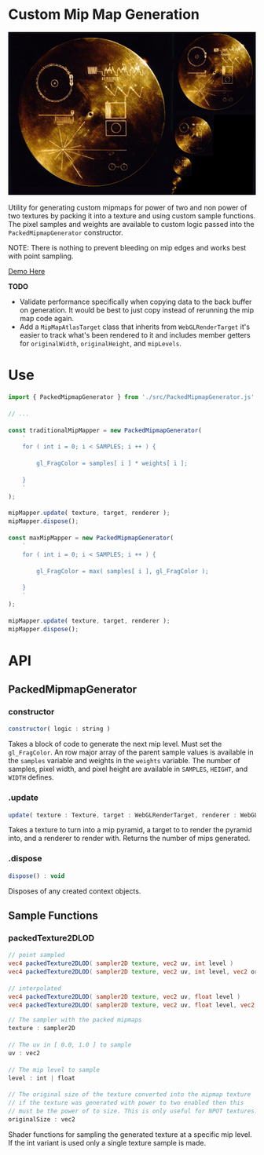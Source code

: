 # Custom Mip Map Generation

![](./docs/image.png)

Utility for generating custom mipmaps for power of two and non power of two textures by packing it into a texture and using custom sample functions. The pixel samples and weights are available to custom logic passed into the `PackedMipmapGenerator` constructor.

NOTE: There is nothing to prevent bleeding on mip edges and works best with point sampling.

[Demo Here](https://gkjohnson.github.io/threejs-sandbox/custom-mipmap-generation/)

**TODO**
- Validate performance specifically when copying data to the back buffer on generation. It would be best to just copy instead of rerunning the mip map code again.
- Add a `MipMapAtlasTarget` class that inherits from `WebGLRenderTarget` it's easier to track what's been rendered to it and includes member getters for `originalWidth`, `originalHeight`, and `mipLevels`.

# Use

```js
import { PackedMipmapGenerator } from './src/PackedMipmapGenerator.js';

// ...

const traditionalMipMapper = new PackedMipmapGenerator(
	`
	for ( int i = 0; i < SAMPLES; i ++ ) {

		gl_FragColor = samples[ i ] * weights[ i ];

	}
	`
);

mipMapper.update( texture, target, renderer );
mipMapper.dispose();

const maxMipMapper = new PackedMipmapGenerator(
	`
	for ( int i = 0; i < SAMPLES; i ++ ) {

		gl_FragColor = max( samples[ i ], gl_FragColor );

	}
	`
);

mipMapper.update( texture, target, renderer );
mipMapper.dispose();
```

# API

## PackedMipmapGenerator

### constructor

```js
constructor( logic : string )
```

Takes a block of code to generate the next mip level. Must set the `gl_FragColor`. An row major array of the parent sample values is available in the `samples` variable and weights in the `weights` variable. The number of samples, pixel width, and pixel height are available in `SAMPLES`, `HEIGHT`, and `WIDTH` defines.

### .update
```js
update( texture : Texture, target : WebGLRenderTarget, renderer : WebGLRenderer ) : Number
```

Takes a texture to turn into a mip pyramid, a target to to render the pyramid into, and a renderer to render with. Returns the number of mips generated.

### .dispose
```js
dispose() : void
```

Disposes of any created context objects.

## Sample Functions

### packedTexture2DLOD

```glsl
// point sampled
vec4 packedTexture2DLOD( sampler2D texture, vec2 uv, int level )
vec4 packedTexture2DLOD( sampler2D texture, vec2 uv, int level, vec2 originalSize )

// interpolated
vec4 packedTexture2DLOD( sampler2D texture, vec2 uv, float level )
vec4 packedTexture2DLOD( sampler2D texture, vec2 uv, float level, vec2 originalSize )
```

```js
// The sampler with the packed mipmaps
texture : sampler2D

// The uv in [ 0.0, 1.0 ] to sample
uv : vec2

// The mip level to sample
level : int | float

// The original size of the texture converted into the mipmap texture
// if the texture was generated with power to two enabled then this
// must be the power of to size. This is only useful for NPOT textures.
originalSize : vec2
```

Shader functions for sampling the generated texture at a specific mip level. If the int variant is used only a single texture sample is made.
